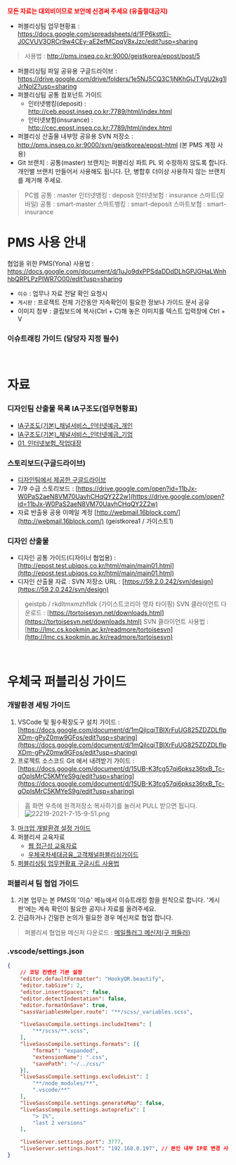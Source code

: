 <strong style="color:red">모든 자료는 대외비이므로 보안에 신경써 주세요 (유출절대금지)</strong>

- 퍼블리싱팀 업무현황표 : https://docs.google.com/spreadsheets/d/1FP6ksttEi-J0CVUV3ORCr9w4CEy-aE2efMCpqV8xJzc/edit?usp=sharing
> 사용법 : http://pms.inseq.co.kr:9000/geistkorea/epost/post/5
- 퍼블리싱팀 파일 공유용 구글드라이브 : https://drive.google.com/drive/folders/1e5NJ5CQ3C1jNKhGjJTVgU2kg1lJrNol2?usp=sharing
- 퍼블리싱팀 공통 컴포넌트 가이드 
    - 인터넷뱅킹(deposit) : http://ceb.epost.inseq.co.kr:7789/html/index.html
    - 인터넷보험(insurance) : http://cec.epost.inseq.co.kr:7789/html/index.html
- 퍼블리싱 산출물 내부망 공유용 SVN 저장소 : http://pms.inseq.co.kr:9000/svn/geistkorea/epost-html (본 PMS 계정 사용)
- Git 브랜치 : 공통(master) 브랜치는 퍼블리싱 파트 PL 외 수정하지 않도록 합니다.
개인별 브랜치 만들어서 사용해도 됩니다. 단, 병합후 더이상 사용하지 않는 브랜치를 제거해 주세요.
>PC웹 공통 : master
인터넷뱅킹 : deposit
인터넷보험 : insurance
>스마트(모바일) 공통 : smart-master
스마트뱅킹 : smart-deposit
스마트보험 : smart-insurance

# PMS 사용 안내
협업을 위한 PMS(Yona) 사용법 : https://docs.google.com/document/d/1uJo9dxPPSdaDDdDLhGPJGHaLWnhhbQRPLPzPIWR7O00/edit?usp=sharing
- `이슈` : 업무나 자료 전달 확인 요청시
- `게시판` : 프로젝트 전체 기간동안 지속확인이 필요한 정보나 가이드 문서 공유
- 이미지 첨부 : 클립보드에 복사(Ctrl + C)해 놓은 이미지를 텍스트 입력창에 Ctrl + V

### 이슈트래킹 가이드 (담당자 지정 필수)
<img src="/files/11595" alt="" style="max-height:none">
<br><br>

# 자료
### 디자인팀 산출물 목록 IA구조도(업무현황표)
- [IA구조도(기본)_채널서비스_인터넷예금_개인](https://docs.google.com/spreadsheets/d/1uxzz2jgubqmslj0PC3iqJRzoyoU7XVCzgQUno2kqg8k/edit?usp=sharing)
- [IA구조도(기본)_채널서비스_인터넷예금_기업](https://docs.google.com/spreadsheets/d/1H0wonVMDQBIw5ZcbM_ERzL5fMy3t9w67cRzVkHSJow4/edit?usp=sharing)
- [01. 인터넷보험_작업대장](https://docs.google.com/spreadsheets/d/1m2UaAgVRFU84DGTGrKSx76tnNcWpi5cqCBcLq-lPumQ/edit#gid=0)

### 스토리보드(구글드라이브)
- [디자인팀에서 제공한 구글드라이브](https://drive.google.com/drive/folders/1C3noRtUIxfrlmCNpPTzfGlc5jQGCiqnn?usp=sharing)
- 7/9 수급 스토리보드 : [https://drive.google.com/open?id=11bJx-W0PaS2aeN8VM70UavhCHqQY2Z2w](https://drive.google.com/open?id=11bJx-W0PaS2aeN8VM70UavhCHqQY2Z2w)
- 자료 반출용 공용 이메일 계정
[http://webmail.16block.com/](http://webmail.16block.com/) (geistkorea1 / 가이스트1)

### 디자인 산출물
- 디자인 공통 가이드(디자이너 협업용) : [http://epost.test.ubiqos.co.kr/html/main/main01.html](http://epost.test.ubiqos.co.kr/html/main/main01.html)
- 디자인 산출물 자료 : SVN 저장소 URL : [https://59.2.0.242/svn/design](https://59.2.0.242/svn/design)
> geistpb / rkdltmxmzhfldk (가이스트코리아 영자 타이핑)
SVN 클라이언트 다운로드 : [https://tortoisesvn.net/downloads.html](https://tortoisesvn.net/downloads.html)
SVN 클라이언트 사용법 : [http://lmc.cs.kookmin.ac.kr/readmore/tortoisesvn](http://lmc.cs.kookmin.ac.kr/readmore/tortoisesvn)

<br>

# 우체국 퍼블리싱 가이드
### 개발환경 세팅 가이드
1. VSCode 및 필수확장도구 설치
가이드 : [https://docs.google.com/document/d/1mQjlcqiTBlXrFuUG825ZDZDLfIpXDm-gPyZ0mw9GFos/edit?usp=sharing](https://docs.google.com/document/d/1mQjlcqiTBlXrFuUG825ZDZDLfIpXDm-gPyZ0mw9GFos/edit?usp=sharing)
2. 프로젝트 소스코드 Git 에서 내려받기
가이드 : [https://docs.google.com/document/d/15UB-K3fcg57qi6pksz36txB_Tc-qOpIsMrC5KMYeS9g/edit?usp=sharing](https://docs.google.com/document/d/15UB-K3fcg57qi6pksz36txB_Tc-qOpIsMrC5KMYeS9g/edit?usp=sharing)
> 홈 화면 우측에 원격저장소 복사하기를 눌러서 PULL 받으면 됩니다.
![22219-2021-7-15-9-51.png](/files/11304) 
3. [마크업 개발환경 설정 가이드](https://docs.google.com/document/d/1SuPkM-HWfoaw4Fpkpe8P44rMUBD_1gUFYgm9BFKJ4Uc/edit?usp=sharing)
4. 퍼블리셔 교육자료
    - [웹 접근성 교육자료](https://drive.google.com/drive/folders/11g0tibHlboUnPkn8hwthPkOfJ3IdB0xl)
    - [우체국차세대금융_고객채널퍼블리싱가이드](https://docs.google.com/presentation/d/1SSQpJfcXbevYXzevfWQSdBF2BbFL47cn/edit?usp=sharing&ouid=100874491042190796911&rtpof=true&sd=true)
5. [퍼블리싱팀 업무현황표 구글시트 사용법](http://pms.inseq.co.kr:9000/geistkorea/epost/post/5)

### 퍼블리셔 팀 협업 가이드
1. 기본 업무는 본 PMS의 '이슈' 메뉴에서 이슈트래킹 함을 원칙으로 합니다.
'게시판'에는 계속 확인이 필요한 공지나 자료를 올려주세요.
2. 긴급하거나 긴밀한 논의가 필요한 경우 메신저로 협업 합니다.
> 퍼블리셔 협업용 메신저 다운로드 : [메일플러그 메신저(구 퍼들러)](https://www.mailplug.com/mailplug/help/help_item_view/443)

### .vscode/settings.json
```json
{
	// 코딩 컨벤션 기본 설정
	"editor.defaultFormatter": "HookyQR.beautify",
	"editor.tabSize": 2,
	"editor.insertSpaces": false,
	"editor.detectIndentation": false,
	"editor.formatOnSave": true,
	"sassVariablesHelper.route": "**/scss/_variables.scss",

	"liveSassCompile.settings.includeItems": [
		"**/scss/**.scss",
	],
	"liveSassCompile.settings.formats": [{
		"format": "expanded",
		"extensionName": ".css",
		"savePath": "~/../css/"
	}],
	"liveSassCompile.settings.excludeList": [
		"**/node_modules/**",
		".vscode/**"
	],
	"liveSassCompile.settings.generateMap": false,
	"liveSassCompile.settings.autoprefix": [
		"> 1%",
		"last 2 versions"
	],

	"liveServer.settings.port": 3777,
	"liveServer.settings.host": "192.168.0.197", // 본인 내부 IP로 변경 사용 (cmd > ipconfig > IPV4 부분 확인)
}
```
